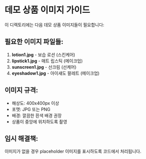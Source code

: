 # 데모 상품 이미지 가이드

이 디렉토리에는 다음 데모 상품 이미지들이 필요합니다:

## 필요한 이미지 파일들:

1. **lotion1.jpg** - 보습 로션 (스킨케어)
2. **lipstick1.jpg** - 매트 립스틱 (메이크업)  
3. **sunscreen1.jpg** - 선크림 (선케어)
4. **eyeshadow1.jpg** - 아이섀도 팔레트 (메이크업)

## 이미지 규격:
- 해상도: 400x400px 이상
- 포맷: JPG 또는 PNG
- 배경: 깔끔한 흰색 배경 권장
- 상품이 중앙에 위치하도록 촬영

## 임시 해결책:
이미지가 없을 경우 placeholder 이미지를 표시하도록 코드에서 처리됩니다. 